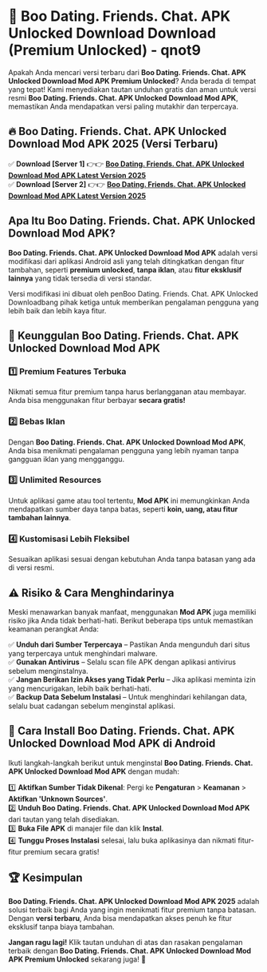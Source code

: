 # 🎯 Boo Dating. Friends. Chat. APK Unlocked Download  Download (Premium Unlocked) -  qnot9

Apakah Anda mencari versi terbaru dari **Boo Dating. Friends. Chat. APK Unlocked Download Mod APK Premium Unlocked**? Anda berada di tempat yang tepat! Kami menyediakan tautan unduhan gratis dan aman untuk versi resmi **Boo Dating. Friends. Chat. APK Unlocked Download Mod APK**, memastikan Anda mendapatkan versi paling mutakhir dan terpercaya.

## 🔥 Boo Dating. Friends. Chat. APK Unlocked Download Mod APK 2025 (Versi Terbaru)

✅ **Download [Server 1]** 👉👉 [**Boo Dating. Friends. Chat. APK Unlocked Download Mod APK Latest Version 2025**](https://momento.my/?title=Boo_Dating._Friends._Chat._APK_Unlocked_Download)  
✅ **Download [Server 2]** 👉👉 [**Boo Dating. Friends. Chat. APK Unlocked Download Mod APK Latest Version 2025**](https://momento.my/?title=Boo_Dating._Friends._Chat._APK_Unlocked_Download)  

## Apa Itu Boo Dating. Friends. Chat. APK Unlocked Download Mod APK?

**Boo Dating. Friends. Chat. APK Unlocked Download Mod APK** adalah versi modifikasi dari aplikasi Android asli yang telah ditingkatkan dengan fitur tambahan, seperti **premium unlocked**, **tanpa iklan**, atau **fitur eksklusif lainnya** yang tidak tersedia di versi standar.

Versi modifikasi ini dibuat oleh penBoo Dating. Friends. Chat. APK Unlocked Downloadbang pihak ketiga untuk memberikan pengalaman pengguna yang lebih baik dan lebih kaya fitur.

## 🎯 Keunggulan Boo Dating. Friends. Chat. APK Unlocked Download Mod APK

### 1️⃣ Premium Features Terbuka
Nikmati semua fitur premium tanpa harus berlangganan atau membayar. Anda bisa menggunakan fitur berbayar **secara gratis!**

### 2️⃣ Bebas Iklan
Dengan **Boo Dating. Friends. Chat. APK Unlocked Download Mod APK**, Anda bisa menikmati pengalaman pengguna yang lebih nyaman tanpa gangguan iklan yang mengganggu.

### 3️⃣ Unlimited Resources
Untuk aplikasi game atau tool tertentu, **Mod APK** ini memungkinkan Anda mendapatkan sumber daya tanpa batas, seperti **koin, uang, atau fitur tambahan lainnya**.

### 4️⃣ Kustomisasi Lebih Fleksibel
Sesuaikan aplikasi sesuai dengan kebutuhan Anda tanpa batasan yang ada di versi resmi.

## ⚠️ Risiko & Cara Menghindarinya

Meski menawarkan banyak manfaat, menggunakan **Mod APK** juga memiliki risiko jika Anda tidak berhati-hati. Berikut beberapa tips untuk memastikan keamanan perangkat Anda:

✅ **Unduh dari Sumber Terpercaya** – Pastikan Anda mengunduh dari situs yang terpercaya untuk menghindari malware.  
✅ **Gunakan Antivirus** – Selalu scan file APK dengan aplikasi antivirus sebelum menginstalnya.  
✅ **Jangan Berikan Izin Akses yang Tidak Perlu** – Jika aplikasi meminta izin yang mencurigakan, lebih baik berhati-hati.  
✅ **Backup Data Sebelum Instalasi** – Untuk menghindari kehilangan data, selalu buat cadangan sebelum menginstal aplikasi.

## 📌 Cara Install Boo Dating. Friends. Chat. APK Unlocked Download Mod APK di Android

Ikuti langkah-langkah berikut untuk menginstal **Boo Dating. Friends. Chat. APK Unlocked Download Mod APK** dengan mudah:

1️⃣ **Aktifkan Sumber Tidak Dikenal**: Pergi ke **Pengaturan** > **Keamanan** > **Aktifkan 'Unknown Sources'**.  
2️⃣ **Unduh Boo Dating. Friends. Chat. APK Unlocked Download Mod APK** dari tautan yang telah disediakan.  
3️⃣ **Buka File APK** di manajer file dan klik **Instal**.  
4️⃣ **Tunggu Proses Instalasi** selesai, lalu buka aplikasinya dan nikmati fitur-fitur premium secara gratis!

## 🏆 Kesimpulan

**Boo Dating. Friends. Chat. APK Unlocked Download Mod APK 2025** adalah solusi terbaik bagi Anda yang ingin menikmati fitur premium tanpa batasan. Dengan **versi terbaru**, Anda bisa mendapatkan akses penuh ke fitur eksklusif tanpa biaya tambahan.

**Jangan ragu lagi!** Klik tautan unduhan di atas dan rasakan pengalaman terbaik dengan **Boo Dating. Friends. Chat. APK Unlocked Download Mod APK Premium Unlocked** sekarang juga! 🚀
